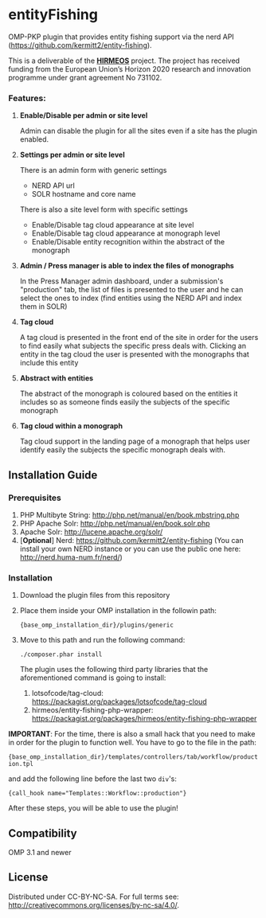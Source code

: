 # entityFishing
OMP-PKP plugin that provides entity fishing support via the nerd API (https://github.com/kermitt2/entity-fishing).

This is a deliverable of the <a target="_blank" href="http://hirmeos.eu">**HIRMEOS**</a> project. The project has received funding from the European Union’s Horizon 2020 research and innovation programme under grant agreement No 731102.

### Features:

1) **Enable/Disable per admin or site level**
	
	Admin can disable the plugin for all the sites even if a site has the plugin enabled.

2) **Settings per admin or site level**
	
	There is an admin form with generic settings

	* NERD API url
	* SOLR hostname and core name

	There is also a site level form with specific settings

	* Enable/Disable tag cloud appearance at site level
	* Enable/Disable tag cloud appearance at monograph level
	* Enable/Disable entity recognition within the abstract of the monograph
	
3) **Admin / Press manager is able to index the files of monographs**

	In the Press Manager admin dashboard, under a submission's "production" tab, the list of files is presented to the user and he can select the ones to index (find entities using the NERD API and index them in SOLR)
	
3) **Tag cloud**
	
	A tag cloud is presented in the front end of the site in order for the users to find easily what subjects the specific press deals with. Clicking an entity in the tag cloud the user is presented with the monographs that include this entity
	
4) **Abstract with entities**

	The abstract of the monograph is coloured based on the entities it includes so as someone finds easily the subjects of the specific monograph
	
5) **Tag cloud within a monograph**

	Tag cloud support in the landing page of a monograph that helps user identify easily the subjects the specific monograph deals with.
	
## Installation Guide

### Prerequisites

1) PHP Multibyte String: http://php.net/manual/en/book.mbstring.php
2) PHP Apache Solr: http://php.net/manual/en/book.solr.php
3) Apache Solr: http://lucene.apache.org/solr/
4) [**Optional**] Nerd: https://github.com/kermitt2/entity-fishing (You can install your own NERD instance or you can use the public one here: http://nerd.huma-num.fr/nerd/)

### Installation

1) Download the plugin files from this repository

2) Place them inside your OMP installation in the followin path:

	`{base_omp_installation_dir}/plugins/generic`
	
3) Move to this path and run the following command:

	`./composer.phar install`
	
	The plugin uses the following third party libraries that the aforementioned command is going to install:
	
	1) lotsofcode/tag-cloud: https://packagist.org/packages/lotsofcode/tag-cloud
	2) hirmeos/entity-fishing-php-wrapper: https://packagist.org/packages/hirmeos/entity-fishing-php-wrapper
	
**IMPORTANT**: For the time, there is also a small hack that you need to make in order for the plugin to function well. You have to go to the file in the path:

`{base_omp_installation_dir}/templates/controllers/tab/workflow/production.tpl`

and add the following line before the last two `div`'s:

`{call_hook name="Templates::Workflow::production"}`

After these steps, you will be able to use the plugin!

## Compatibility
OMP 3.1 and newer

## License
Distributed under CC-BY-NC-SA. For full terms see: http://creativecommons.org/licenses/by-nc-sa/4.0/.

